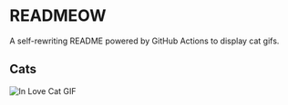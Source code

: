 # READMEOW

A self-rewriting README powered by GitHub Actions to display cat gifs.

## Cats

![In Love Cat GIF](https://media3.giphy.com/media/v1.Y2lkPTlhY2QwMmRhb2g1MndnYnpldTk0am50M2l3Mzdvdm93YTFneHB0a2tuOGc4MzcxbiZlcD12MV9naWZzX3NlYXJjaCZjdD1n/MDJ9IbxxvDUQM/200.gif)
